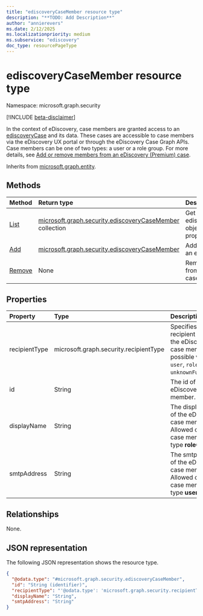 ```yaml
---
title: "ediscoveryCaseMember resource type"
description: "**TODO: Add Description**"
author: "annierevers"
ms.date: 2/12/2025
ms.localizationpriority: medium
ms.subservice: "ediscovery"
doc_type: resourcePageType
---
```


# ediscoveryCaseMember resource type

Namespace: microsoft.graph.security

[!INCLUDE [beta-disclaimer](../../includes/beta-disclaimer.md)]

In the context of eDiscovery, case members are granted access to an [ediscoveryCase](../resources/security-ediscoverycase.md) and its data. These cases are accessible to case members via the eDiscovery UX portal or through the eDiscovery Case Graph APIs. Case members can be one of two types: a user or a role group. For more details, see [Add or remove members from an eDiscovery (Premium) case](/purview/ediscovery-add-or-remove-members-from-a-case).

Inherits from [microsoft.graph.entity](../resources/entity.md).


## Methods
|Method|Return type|Description|
|:---|:---|:---|
|[List](../api/security-ediscoverycasemember-list.md)|[microsoft.graph.security.ediscoveryCaseMember](../resources/security-ediscoverycasemember.md) collection|Get a list of the ediscoveryCaseMember objects and their properties.|
|[Add](../api/security-ediscoverycasemember-add.md)|[microsoft.graph.security.ediscoveryCaseMember](../resources/security-ediscoverycasemember.md)|Add a case member to an ediscovery case.|
|[Remove](../api/security-ediscoverycasemember-remove.md)|None|Remove a case member from an ediscovery case.|

## Properties
|Property|Type|Description|
|:---|:---|:---|
|recipientType|microsoft.graph.security.recipientType|Specifies the recipient type of the eDiscovery case member. The possible values are: `user`, `roleGroup`, `unknownFutureValue`.|
|id|String|The id of the eDiscovery case member.|
|displayName|String|The display name of the eDiscovery case member. Allowed only for case members of type **roleGroup**. |
|smtpAddress|String|The smtp address of the eDiscovery case member. Allowed only for case members of type **user**. |

## Relationships
None.

## JSON representation
The following JSON representation shows the resource type.
<!-- {
  "blockType": "resource",
  "keyProperty": "id",
  "@odata.type": "microsoft.graph.security.ediscoveryCaseMember",
  "baseType": "microsoft.graph.entity",
  "openType": false
}
-->
``` json
{
  "@odata.type": "#microsoft.graph.security.ediscoveryCaseMember",
  "id": "String (identifier)",
  "recipientType": "'@odata.type': 'microsoft.graph.security.recipientType'",
  "displayName": "String",
  "smtpAddress": "String"
}
```